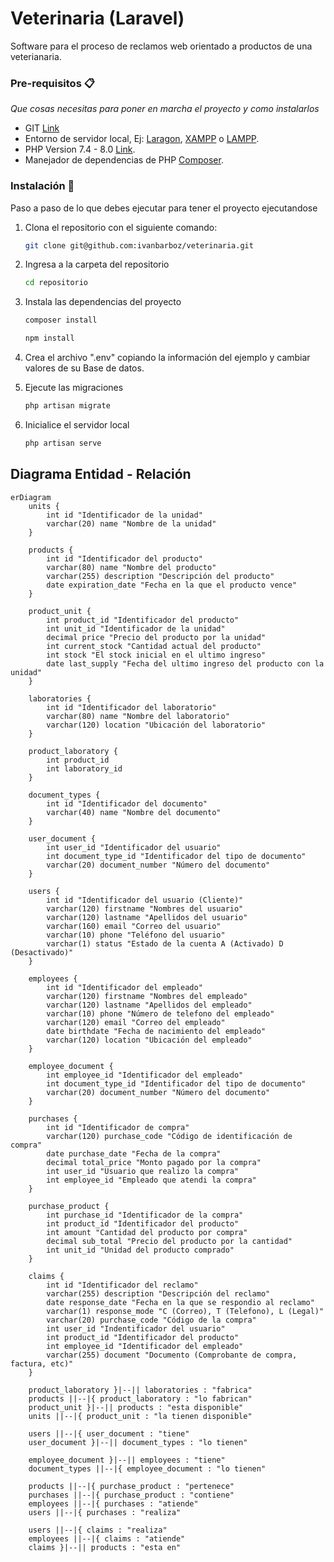 # Veterinaria (Laravel)

Software para el proceso de reclamos web orientado a productos de una veterianaria.

### Pre-requisitos 📋

_Que cosas necesitas para poner en marcha el proyecto y como instalarlos_

* GIT [Link](https://git-scm.com/downloads)
* Entorno de servidor local, Ej: [Laragon](https://laragon.org/download/), [XAMPP](https://www.apachefriends.org/es/index.html) o [LAMPP](https://bitnami.com/stack/lamp/installer).
* PHP Version 7.4 - 8.0 [Link](https://www.php.net/downloads.php).
* Manejador de dependencias de PHP [Composer](https://getcomposer.org/download/).

### Instalación 🔧

Paso a paso de lo que debes ejecutar para tener el proyecto ejecutandose

 1. Clona el repositorio con el siguiente comando:
    ```bash
    git clone git@github.com:ivanbarboz/veterinaria.git
    ```
 4. Ingresa a la carpeta del repositorio
    ```bash
    cd repositorio
    ```
 5. Instala las dependencias del proyecto
    ```bash
    composer install
    ```

    ```bash
    npm install
    ```
 5. Crea el archivo ".env" copiando la información del ejemplo y cambiar valores de su Base de datos.
 6. Ejecute las migraciones
    ```bash
    php artisan migrate
    ```
 7. Inicialice el servidor local
    ```bash
    php artisan serve
    ```

## Diagrama Entidad - Relación
```mermaid
erDiagram
    units {
        int id "Identificador de la unidad"
        varchar(20) name "Nombre de la unidad"
    }

    products {
        int id "Identificador del producto"
        varchar(80) name "Nombre del producto"
        varchar(255) description "Descripción del producto"
        date expiration_date "Fecha en la que el producto vence"
    }

    product_unit {
        int product_id "Identificador del producto"
        int unit_id "Identificador de la unidad"
        decimal price "Precio del producto por la unidad"
        int current_stock "Cantidad actual del producto"
        int stock "El stock inicial en el ultimo ingreso"
        date last_supply "Fecha del ultimo ingreso del producto con la unidad"
    }

    laboratories {
        int id "Identificador del laboratorio"
        varchar(80) name "Nombre del laboratorio"
        varchar(120) location "Ubicación del laboratorio"
    }

    product_laboratory {
        int product_id 
        int laboratory_id
    }

    document_types {
        int id "Identificador del documento"
        varchar(40) name "Nombre del documento"
    }

    user_document {
        int user_id "Identificador del usuario"
        int document_type_id "Identificador del tipo de documento"
        varchar(20) document_number "Número del documento"
    }

    users {
        int id "Identificador del usuario (Cliente)"
        varchar(120) firstname "Nombres del usuario"
        varchar(120) lastname "Apellidos del usuario"
        varchar(160) email "Correo del usuario"
        varchar(10) phone "Teléfono del usuario"
        varchar(1) status "Estado de la cuenta A (Activado) D (Desactivado)"
    }

    employees {
        int id "Identificador del empleado"
        varchar(120) firstname "Nombres del empleado"
        varchar(120) lastname "Apellidos del empleado"
        varchar(10) phone "Número de telefono del empleado"
        varchar(120) email "Correo del empleado"
        date birthdate "Fecha de nacimiento del empleado"
        varchar(120) location "Ubicación del empleado" 
    }

    employee_document {
        int employee_id "Identificador del empleado"
        int document_type_id "Identificador del tipo de documento"
        varchar(20) document_number "Número del documento"
    }

    purchases {
        int id "Identificador de compra"
        varchar(120) purchase_code "Código de identificación de compra"
        date purchase_date "Fecha de la compra"
        decimal total_price "Monto pagado por la compra"
        int user_id "Usuario que realizo la compra"
        int employee_id "Empleado que atendi la compra"
    }

    purchase_product {
        int purchase_id "Identificador de la compra"
        int product_id "Identificador del producto"
        int amount "Cantidad del producto por compra"
        decimal sub_total "Precio del producto por la cantidad"
        int unit_id "Unidad del producto comprado"
    }

    claims {
        int id "Identificador del reclamo"
        varchar(255) description "Descripción del reclamo"
        date response_date "Fecha en la que se respondio al reclamo"
        varchar(1) response_mode "C (Correo), T (Telefono), L (Legal)"
        varchar(20) purchase_code "Código de la compra"
        int user_id "Indentificador del usuario"
        int product_id "Identificador del producto"
        int employee_id "Identificador del empleado"
        varchar(255) document "Documento (Comprobante de compra, factura, etc)"
    }

    product_laboratory }|--|| laboratories : "fabrica"
    products ||--|{ product_laboratory : "lo fabrican"
    product_unit }|--|| products : "esta disponible"
    units ||--|{ product_unit : "la tienen disponible"
    
    users ||--|{ user_document : "tiene"
    user_document }|--|| document_types : "lo tienen"

    employee_document }|--|| employees : "tiene"
    document_types ||--|{ employee_document : "lo tienen"

    products ||--|{ purchase_product : "pertenece"
    purchases ||--|{ purchase_product : "contiene"
    employees ||--|{ purchases : "atiende"
    users ||--|{ purchases : "realiza"

    users ||--|{ claims : "realiza"
    employees ||--|{ claims : "atiende"
    claims }|--|| products : "esta en"
```
